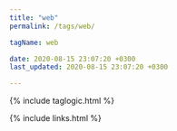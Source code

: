```yaml
---
title: "web"
permalink: /tags/web/

tagName: web

date: 2020-08-15 23:07:20 +0300
last_updated: 2020-08-15 23:07:20 +0300

---
```


{% include taglogic.html %}

{% include links.html %}

